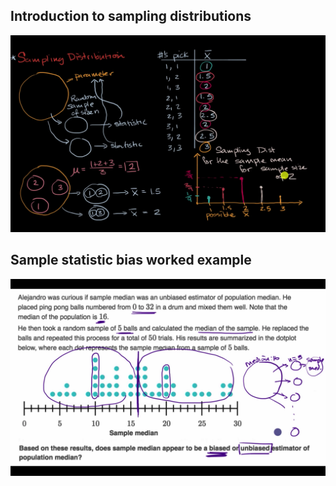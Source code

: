 ## Introduction to sampling distributions
![](intro-1.png)
## Sample statistic bias worked example
![](intro-2.png)
